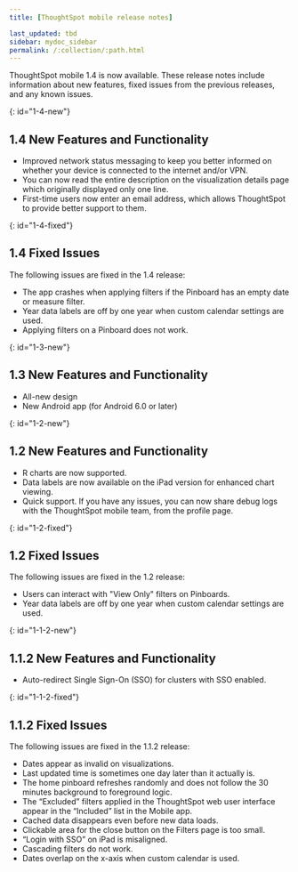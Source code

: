 ```yaml
---
title: [ThoughtSpot mobile release notes]

last_updated: tbd
sidebar: mydoc_sidebar
permalink: /:collection/:path.html
---
```

ThoughtSpot mobile 1.4 is now available. These release notes include information about new features,
fixed issues from the previous releases, and any known issues.

{: id="1-4-new"}
## 1.4 New Features and Functionality
- Improved network status messaging to keep you better informed on whether your device is connected to the internet and/or VPN.
- You can now read the entire description on the visualization details page which originally displayed only one line.
- First-time users now enter an email address, which allows ThoughtSpot to provide better support to them.

{: id="1-4-fixed"}
## 1.4 Fixed Issues

The following issues are fixed in the 1.4 release:

- The app crashes when applying filters if the Pinboard has an empty date or measure filter.
- Year data labels are off by one year when custom calendar settings are used.
- Applying filters on a Pinboard does not work.

{: id="1-3-new"}
## 1.3 New Features and Functionality
- All-new design
- New Android app (for Android 6.0 or later)

{: id="1-2-new"}
## 1.2 New Features and Functionality
- R charts are now supported.
- Data labels are now available on the iPad version for enhanced chart viewing.
- Quick support. If you have any issues, you can now share debug logs with the ThoughtSpot mobile team, from the profile page.

{: id="1-2-fixed"}
## 1.2 Fixed Issues

The following issues are fixed in the 1.2 release:

- Users can interact with "View Only" filters on Pinboards.
- Year data labels are off by one year when custom calendar settings are used.

{: id="1-1-2-new"}
## 1.1.2 New Features and Functionality
- Auto-redirect Single Sign-On (SSO) for clusters with SSO enabled.

{: id="1-1-2-fixed"}
## 1.1.2 Fixed Issues

The following issues are fixed in the 1.1.2 release:

- Dates appear as invalid on visualizations.
- Last updated time is sometimes one day later than it actually is.
- The home pinboard refreshes randomly and does not follow the 30 minutes background to foreground logic.
- The “Excluded” filters applied in the ThoughtSpot web user interface appear in the “Included” list in the Mobile app.
- Cached data disappears even before new data loads.
- Clickable area for the close button on the Filters page is too small.
- “Login with SSO” on iPad is misaligned.
- Cascading filters do not work.
- Dates overlap on the x-axis when custom calendar is used.
